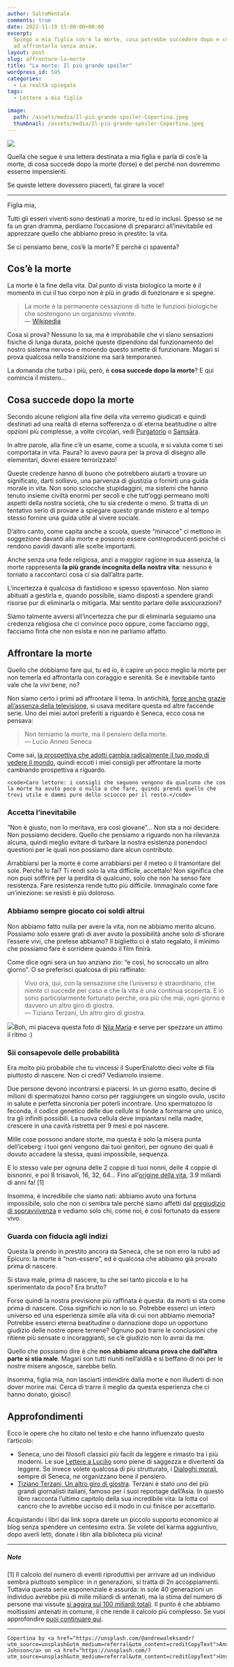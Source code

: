 ```yaml
---
author: SaltoMentale
comments: true
date: 2021-11-19 15:00:00+00:00
excerpt:
  Spiego a mia figlia cos'è la morte, cosa potrebbe succedere dopo e come prepararsi
  ad affrontarla senza ansie.
layout: post
slug: affrontare-la-morte
title: "La morte: Il più grande spoiler"
wordpress_id: 595
categories:
  - La realtà spiegata
tags:
  - Lettere a mia figlia

image:
  path: /assets/media/Il-più-grande-spoiler-Copertina.jpeg
  thumbnail: /assets/media/Il-più-grande-spoiler-Copertina.jpeg
---
```


![]({{site.baseurl}}/assets/media/Il-più-grande-spoiler.png)

Quella che segue è una lettera destinata a mia figlia e parla di cos’è la morte, di cosa succede dopo la morte (forse) e del perché non dovremmo esserne impensieriti.

Se queste lettere dovessero piacerti, fai girare la voce!

---

Figlia mia,

Tutti gli esseri viventi sono destinati a morire, tu ed io inclusi. Spesso se ne fa un gran dramma, perdiamo l’occasione di prepararci all’inevitabile ed apprezzare quello che abbiamo preso in prestito: la vita.

Se ci pensiamo bene, cos’è la morte? E perché ci spaventa?

## Cos’è la morte

La morte è la fine della vita. Dal punto di vista biologico la morte è il momento in cui il tuo corpo non è più in grado di funzionare e si spegne.

> La morte è la permanente cessazione di tutte le funzioni biologiche che sostengono un organismo vivente.  
— [Wikipedia](https://it.wikipedia.org/wiki/Morte)


Cosa si prova? Nessuno lo sa, ma è improbabile che vi siano sensazioni fisiche di lunga durata, poiché queste dipendono dal funzionamento del nostro sistema nervoso e morendo questo smette di funzionare. Magari si prova qualcosa nella transizione ma sarà temporaneo.

La domanda che turba i più, però, è **cosa succede dopo la morte**? E qui comincia il mistero…

## Cosa succede dopo la morte

Secondo alcune religioni alla fine della vita verremo giudicati e quindi destinati ad una realtà di eterna sofferenza o di eterna beatitudine o altre opzioni più complesse, a volte circolari, vedi [Purgatorio](https://it.wikipedia.org/wiki/Purgatorio) o [Saṃsāra](https://it.wikipedia.org/wiki/Sa%E1%B9%83s%C4%81ra).

In altre parole, alla fine c’è un esame, come a scuola, e si valuta come ti sei comportata in vita. Paura? Io avevo paura per la prova di disegno alle elementari, dovrei essere terrorizzato!

Queste credenze hanno di buono che potrebbero aiutarti a trovare un significato, darti sollievo, una parvenza di giustizia o fornirti una guida morale in vita. Non sono sciocche stupidaggini, ma sistemi che hanno tenuto insieme civiltà enormi per secoli e che tutt’oggi permeano molti aspetti della nostra società, che tu sia credente o meno. Si tratta di un tentativo serio di provare a spiegare questo grande mistero e al tempo stesso fornire una guida utile al vivere sociale.

D’altro canto, come capita anche a scuola, queste “minacce” ci mettono in soggezione davanti alla morte e possono essere controproducenti poiché ci rendono pavidi davanti alle scelte importanti.

Anche senza una fede religiosa, anzi a maggior ragione in sua assenza, la morte rappresenta **la più grande incognita della nostra vita**: nessuno è tornato a raccontarci cosa ci sia dall’altra parte.

L’incertezza è qualcosa di fastidioso e spesso spaventoso. Non siamo abituati a gestirla e, quando possibile, siamo disposti a spendere grandi risorse pur di eliminarla o mitigarla. Mai sentito parlare delle assicurazioni?

Siamo talmente avversi all’incertezza che pur di eliminarla seguiamo una credenza religiosa che ci convince poco oppure, come facciamo oggi, facciamo finta che non esista e non ne parliamo affatto.

## Affrontare la morte

Quello che dobbiamo fare qui, tu ed io, è capire un poco meglio la morte per non temerla ed affrontarla con coraggio e serenità. Se è inevitabile tanto vale che la _vivi_ bene, no?

Non siamo certo i primi ad affrontare il tema. In antichità, [forse anche grazie all’assenza della televisione](/televisione-quanto-costa-davvero/), si usava meditare questa ed altre faccende serie. Uno dei miei autori preferiti a riguardo è Seneca, ecco cosa ne pensava:

> Non temiamo la morte, ma il pensiero della morte.  
— Lucio Anneo Seneca


Come sai, [la prospettiva che adotti cambia radicalmente il tuo modo di vedere il mondo](/modello-mentali/), quindi eccoti i miei consigli per affrontare la morte cambiando prospettiva a riguardo.

    <code>Caro lettore: i consigli che seguono vengono da qualcuno che con la morte ha avuto poco o nulla a che fare, quindi prendi quello che trovi utile e dammi pure dello sciocco per il resto.</code>

### Accetta l’inevitabile

“Non è giusto, non lo meritava, era così giovane”… Non sta a noi decidere. Non possiamo decidere. Quello che pensiamo a riguardo non ha rilevanza alcuna, quindi meglio evitare di turbare la nostra esistenza ponendoci questioni per le quali non possiamo dare alcun contributo.

Arrabbiarsi per la morte è come arrabbiarsi per il meteo o il tramontare del sole. Perché lo fai? Ti rendi solo la vita difficile, accettalo! Non significa che non puoi soffrire per la perdita di qualcuno, solo che non ha senso fare resistenza. Fare resistenza rende tutto più difficile. Immaginalo come fare un’iniezione: se resisti è più doloroso.

### Abbiamo sempre giocato coi soldi altrui

Non abbiamo fatto nulla per avere la vita, non ne abbiamo merito alcuno.  
Possiamo solo essere grati di aver avuto la possibilità anche solo di sfiorare l’essere vivi, che pretese abbiamo? Il biglietto ci è stato regalato, il minimo che possiamo fare è sorridere quando il film finirà.

Come dice ogni sera un tuo anziano zio: “e così, ho scroccato un altro giorno”. O se preferisci qualcosa di più raffinato:

> Vivo ora, qui, con la sensazione che l’universo è straordinario, che niente ci succede per caso e che la vita è una continua scoperta. E io sono particolarmente fortunato perché, ora più che mai, ogni giorno è davvero un altro giro di giostra.  
— Tiziano Terzani, Un altro giro di giostra.


![]({{site.baseurl}}/assets/media/morte-intermezzo.jpeg)Boh, mi piaceva questa foto di [Nila Maria](https://unsplash.com/@nilamaria?utm_source=unsplash&utm_medium=referral&utm_content=creditCopyText) e serve per spezzare un attimo il ritmo :)

### Sii consapevole delle probabilità

Era molto più probabile che tu vincessi il SuperEnalotto dieci volte di fila piuttosto di nascere. Non ci credi? Vediamolo insieme.

Due persone devono incontrarsi e piacersi. In un giorno esatto, decine di milioni di spermatozoi hanno corso per raggiungere un singolo ovulo, uscito in salute e perfetta sincronia per poterli incontrare. Uno spermatozoo lo feconda, il codice genetico delle due cellule si fonde a formarne uno unico, tra gli infiniti possibili. La nuova cellula deve impiantarsi nella madre, crescere in una cavità ristretta per 9 mesi e poi nascere.

Mille cose possono andare storte, ma questa è solo la misera punta dell’iceberg: i tuoi geni vengono dai tuoi genitori, per ognuno dei quali è dovuto accadere la stessa, quasi impossibile, sequenza.

E lo stesso vale per ognuna delle 2 coppie di tuoi nonni, delle 4 coppie di bisnonni, e poi 8 trisavoli, 16, 32, 64… Fino all’[origine della vita](https://it.wikipedia.org/wiki/Origine_della_vita), 3.9 miliardi di anni fa! [1]

Insomma, è incredibile che siamo nati: abbiamo avuto una fortuna impossibile, solo che non ci sembra tale perché siamo affetti dal [pregiudizio di sopravvivenza](https://it.wikipedia.org/wiki/Survivorship_bias) e vediamo solo chi, come noi, è così fortunato da essere vivo.

### Guarda con fiducia agli indizi

Questa la prendo in prestito ancora da Seneca, che se non erro la rubò ad Epicuro: la morte è “non-essere”, ed è qualcosa che abbiamo già provato prima di nascere.

Si stava male, prima di nascere, tu che sei tanto piccola e lo ha sperimentato da poco? Era brutto?

Forse quindi la nostra previsione più raffinata è questa: da morti si sta come prima di nascere. Cosa significhi io non lo so. Potrebbe esserci un intero universo ed una esperienza simile alla vita di cui non abbiamo memoria? Potrebbe esserci eterna beatitudine o dannazione dopo un opportuno giudizio delle nostre opere terrene? Ognuno può trarre le conclusioni che ritiene più sensate o incoraggianti, se c’è giudizio non lo avrai da me.

Quello che possiamo dire è che **non abbiamo alcuna prova che dall’altra parte si stia male**. Magari son tutti riuniti nell’aldilà e si beffano di noi per le nostre misere angosce, sarebbe bello.

Insomma, figlia mia, non lasciarti intimidire dalla morte e non illuderti di non dover morire mai. Cerca di trarre il meglio da questa esperienza che ci hanno donato, gioisci!

## Approfondimenti

Ecco le opere che ho citato nel testo e che hanno influenzato questo l’articolo:

- Seneca, uno dei filosofi classici più facili da leggere e rimasto tra i più moderni. Le sue [Lettere a Lucilio](https://amzn.to/3nqoSmu) sono piene di saggezza e divertenti da leggere. Se invece volete qualcosa di più strutturato, i [Dialoghi morali](https://amzn.to/3wVltiB), sempre di Seneca, ne organizzano bene il pensiero.
- [Tiziano Terzani, Un altro giro di giostra](https://amzn.to/2YTxdWi). Terzani è stato uno dei più grandi giornalisti italiani, famoso per i suoi reportage dall’Asia. In questo libro racconta l’ultimo capitolo della sua incredibile vita: la lotta col cancro che lo avrebbe ucciso ed il modo in cui finisce per accettarlo.

Acquistando i libri dai link sopra darete un piccolo supporto economico al blog senza spendere un centesimo extra. Se volete del karma aggiuntivo, dopo averli letti, donate i libri alla biblioteca più vicina!

---

##### Note

[1] Il calcolo del numero di eventi riproduttivi per arrivare ad un individuo sembra piuttosto semplice: in _n_ generazioni, si tratta di 2n accoppiamenti. Tuttavia questa serie esponenziale è assurda: in sole 40 generazioni un individuo avrebbe più di mille miliardi di antenati, ma la stima del numero di persone mai vissute [si aggira sui 100 miliardi totali](https://www.ilpost.it/2012/02/05/i-morti-sono-piu-dei-vivi/). Il punto è che abbiamo moltissimi antenati in comune, il che rende il calcolo più complesso. Se vuoi approfondire [puoi continuare qui](https://www.naturalmentescienza.it/sections/?s=646).

---

    Copertina by <a href="https://unsplash.com/@andrewaleksandr?utm_source=unsplash&utm_medium=referral&utm_content=creditCopyText">Andrew Johnson</a> on <a href="https://unsplash.com/?utm_source=unsplash&utm_medium=referral&utm_content=creditCopyText">Unsplash</a>
